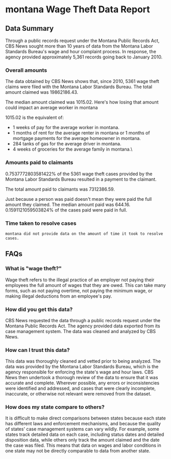 # montana Wage Theft Data Report

## Data Summary

Through a public records request under the Montana Public Records Act, CBS News sought more than 10 years of data from the Montana Labor Standards Bureau's wage and hour complaint process. In response, the agency provided approximately 5,361 records going back to January 2010.



### Overall amounts

The data obtained by CBS News shows that, since 2010, 5361 wage theft claims were filed with the Montana Labor Standards Bureau. The total amount claimed was 19862186.43.

The median amount claimed was 1015.02. Here's how losing that amount could impact an average worker in montana

1015.02 is the equivalent of: 
* 1 weeks of pay for the average worker in montana.
* 1 months of rent for the average renter in montana or 1 months of mortgage payments for the average homeowner in montana.
* 284 tanks of gas for the average driver in montana.
* 4 weeks of groceries for the average family in montana.\

### Amounts paid to claimants

0.7537772803581422% of the 5361 wage theft cases provided by the Montana Labor Standards Bureau resulted in a payment to the claimant. 

The total amount paid to claimants was 7312386.59.

Just because a person was paid doesn't mean they were paid the full amount they claimed. The median amount paid was 644.16. 0.1591121059503824% of the cases paid were paid in full.


### Time taken to resolve cases

    montana did not provide data on the amount of time it took to resolve cases.


## FAQs

### What is "wage theft?"

Wage theft refers to the illegal practice of an employer not paying their employees the full amount of wages that they are owed. This can take many forms, such as not paying overtime, not paying the minimum wage, or making illegal deductions from an employee's pay.

###  How did you get this data?

CBS News requested the data through a public records request under the Montana Public Records Act. The agency provided data exported from its case management system. The data was cleaned and analyzed by CBS News.

### How can I trust this data? 

This data was thoroughly cleaned and vetted prior to being analyzed. The data was provided by the Montana Labor Standards Bureau, which is the agency responsible for enforcing the state's wage and hour laws. CBS News then undertook a thorough review of the data to ensure that it was accurate and complete. Wherever possible, any errors or inconsistencies were identified and addressed, and cases that were clearly incomplete, inaccurate, or otherwise not relevant were removed from the dataset.

### How does my state compare to others? 

It is difficult to make direct comparisons between states because each state has different laws and enforcement mechanisms, and because the quality of states' case management systems can vary wildly. For example, some states track detailed data on each case, including status dates and detailed disposition data, while others only track the amount claimed and the date the case was filed. This means that data on wages and labor conditions in one state may not be directly comparable to data from another state.